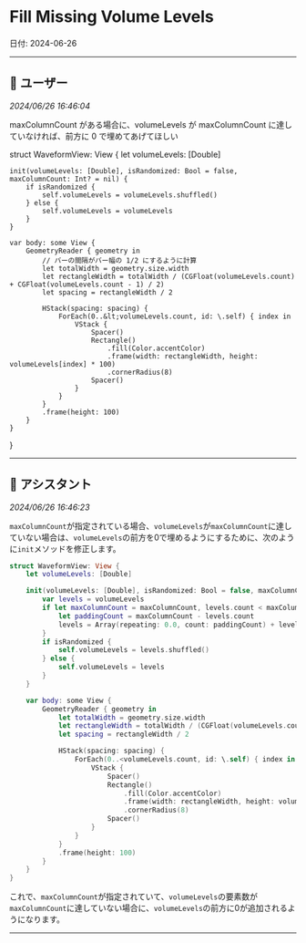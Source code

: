 # Fill Missing Volume Levels

日付: 2024-06-26

---

## 👤 ユーザー
*2024/06/26 16:46:04*

maxColumnCount がある場合に、volumeLevels が maxColumnCount に達していなければ、前方に 0 で埋めてあげてほしい

struct WaveformView: View {
    let volumeLevels: [Double]

    init(volumeLevels: [Double], isRandomized: Bool = false, maxColumnCount: Int? = nil) {
        if isRandomized {
            self.volumeLevels = volumeLevels.shuffled()
        } else {
            self.volumeLevels = volumeLevels
        }
    }

    var body: some View {
        GeometryReader { geometry in
            // バーの間隔がバー幅の 1/2 にするように計算
            let totalWidth = geometry.size.width
            let rectangleWidth = totalWidth / (CGFloat(volumeLevels.count) + CGFloat(volumeLevels.count - 1) / 2)
            let spacing = rectangleWidth / 2

            HStack(spacing: spacing) {
                ForEach(0..&lt;volumeLevels.count, id: \.self) { index in
                    VStack {
                        Spacer()
                        Rectangle()
                            .fill(Color.accentColor)
                            .frame(width: rectangleWidth, height: volumeLevels[index] * 100)
                            .cornerRadius(8)
                        Spacer()
                    }
                }
            }
            .frame(height: 100)
        }
    }
}

---

## 🤖 アシスタント
*2024/06/26 16:46:23*

`maxColumnCount`が指定されている場合、`volumeLevels`が`maxColumnCount`に達していない場合は、`volumeLevels`の前方を0で埋めるようにするために、次のように`init`メソッドを修正します。

```swift
struct WaveformView: View {
    let volumeLevels: [Double]

    init(volumeLevels: [Double], isRandomized: Bool = false, maxColumnCount: Int? = nil) {
        var levels = volumeLevels
        if let maxColumnCount = maxColumnCount, levels.count < maxColumnCount {
            let paddingCount = maxColumnCount - levels.count
            levels = Array(repeating: 0.0, count: paddingCount) + levels
        }
        if isRandomized {
            self.volumeLevels = levels.shuffled()
        } else {
            self.volumeLevels = levels
        }
    }

    var body: some View {
        GeometryReader { geometry in
            let totalWidth = geometry.size.width
            let rectangleWidth = totalWidth / (CGFloat(volumeLevels.count) + CGFloat(volumeLevels.count - 1) / 2)
            let spacing = rectangleWidth / 2

            HStack(spacing: spacing) {
                ForEach(0..<volumeLevels.count, id: \.self) { index in
                    VStack {
                        Spacer()
                        Rectangle()
                            .fill(Color.accentColor)
                            .frame(width: rectangleWidth, height: volumeLevels[index] * 100)
                            .cornerRadius(8)
                        Spacer()
                    }
                }
            }
            .frame(height: 100)
        }
    }
}
```

これで、`maxColumnCount`が指定されていて、`volumeLevels`の要素数が`maxColumnCount`に達していない場合に、`volumeLevels`の前方に0が追加されるようになります。

---
